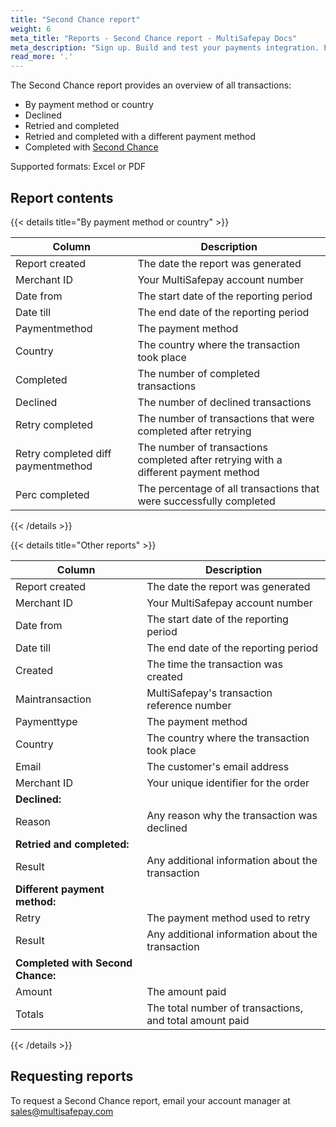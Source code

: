 ```yaml
---
title: "Second Chance report"
weight: 6
meta_title: "Reports - Second Chance report - MultiSafepay Docs"
meta_description: "Sign up. Build and test your payments integration. Explore our products and services. Use our API reference, SDKs, and wrappers. Get support."
read_more: '.'
---
```


The Second Chance report provides an overview of all transactions:

- By payment method or country
- Declined
- Retried and completed 
- Retried and completed with a different payment method
- Completed with [Second Chance](/features/second-chance/) 

Supported formats: Excel or PDF

## Report contents

{{< details title="By payment method or country" >}}

| Column | Description | 
|---|---|
| Report created| The date the report was generated | 
| Merchant ID | Your MultiSafepay account number | 
| Date from | The start date of the reporting period | 
| Date till | The end date of the reporting period | 
| Paymentmethod | The payment method | 
| Country | The country where the transaction took place | By country |
| Completed | The number of completed transactions | |
| Declined | The number of declined transactions | By payment method, By country |
| Retry completed | The number of transactions that were completed after retrying | |
| Retry completed diff paymentmethod | The number of transactions completed after retrying with a different payment method | |
| Perc completed | The percentage of all transactions that were successfully completed | |

{{< /details >}}

{{< details title="Other reports" >}}

| Column | Description | 
|---|---|
| Report created| The date the report was generated | 
| Merchant ID | Your MultiSafepay account number | 
| Date from | The start date of the reporting period | All |
| Date till | The end date of the reporting period | All |
| Created | The time the transaction was created | All |
| Maintransaction | MultiSafepay's transaction reference number | All |
| Paymenttype | The payment method | All |
| Country | The country where the transaction took place | All |
| Email | The customer's email address | All |
| Merchant ID | Your unique identifier for the order | All |
| **Declined:** | |
| Reason| Any reason why the transaction was declined |
| **Retried and completed:** ||
| Result | Any additional information about the transaction  |
| **Different payment method:** ||
| Retry | The payment method used to retry |
| Result | Any additional information about the transaction  |
| **Completed with Second Chance:** ||
| Amount | The amount paid |
| Totals | The total number of transactions, and total amount paid |

{{< /details >}}

## Requesting reports

To request a Second Chance report, email your account manager at <sales@multisafepay.com>
